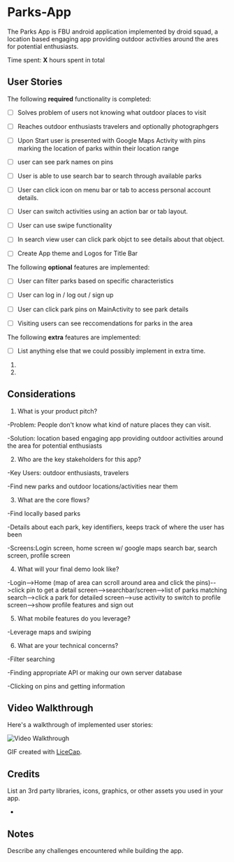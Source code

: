 # Parks-App
The Parks App is FBU android application implemented by droid squad, a location based engaging app providing outdoor activities around the ares for potential enthusiasts.

 
Time spent: **X** hours spent in total

## User Stories

The following **required** functionality is completed:

- [ ] Solves problem of users not knowing what outdoor places to visit
- [ ] Reaches outdoor enthusiasts travelers and optionally photographgers

- [ ] Upon Start user is presented with Google Maps Activity with pins marking the location of parks within their location    range
- [ ] user can see park names on pins
- [ ] User is able to use search bar to search through available parks
- [ ] User can click icon on menu bar or tab to access personal account details.
- [ ] User can switch activities using an action bar or tab layout.
- [ ] User can use swipe functionality
- [ ] In search view user can click park objct to see details about that object.
- [ ] Create App theme and Logos for Title Bar

The following **optional** features are implemented:

- [ ] User can filter parks based on specific characteristics
- [ ] User can log in / log out / sign up
- [ ] User can click park pins on MainActivity to see park details
- [ ] Visiting users can see reccomendations for parks in the area



The following **extra** features are implemented:

- [ ] List anything else that we could possibly implement in extra time.
1.
2.

## Considerations
1. What is your product pitch?

-Problem: People don't know what kind of nature places they can visit. 

-Solution: location based engaging app providing outdoor activities around the area for potential enthusiasts

2. Who are the key stakeholders for this app?

-Key Users:  outdoor enthusiasts, travelers

-Find new parks and outdoor locations/activities near them

3. What are the core flows?

-Find locally based parks

-Details about each park, key identifiers, keeps track of where the user has been

-Screens:Login screen, home screen w/ google maps search bar, search screen, profile screen

4. What will your final demo look like?

-Login-->Home (map of area can scroll around area and click the pins)-->click pin to get a detail screen-->searchbar/screen-->list of parks matching search-->click a park for detailed screen-->use activity to switch to profile screen-->show profile features and sign out

5. What mobile features do you leverage?

-Leverage maps and swiping

6. What are your technical concerns?

-Filter searching

-Finding appropriate API or making our own server database

-Clicking on pins and getting information

## Video Walkthrough

Here's a walkthrough of implemented user stories:

<img src='http://i.imgur.com/link/to/your/gif/file.gif' title='Video Walkthrough' width='' alt='Video Walkthrough' />

GIF created with [LiceCap](http://www.cockos.com/licecap/).

## Credits

List an 3rd party libraries, icons, graphics, or other assets you used in your app.

- 


## Notes

Describe any challenges encountered while building the app.
